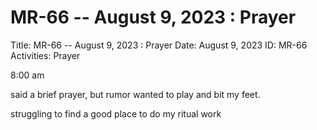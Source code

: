 # MR-66 -- August 9, 2023 : Prayer

Title: MR-66 -- August 9, 2023 : Prayer
Date: August 9, 2023
ID: MR-66
Activities: Prayer

8:00 am

said a brief prayer, but rumor wanted to play and bit my feet.

struggling to find a good place to do my ritual work